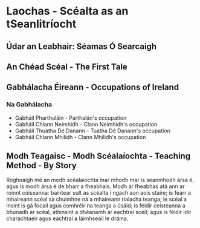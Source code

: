 # Laochas - Scéalta as an tSeanlitríocht
## Údar an Leabhair: Séamas Ó Searcaigh

## An Chéad Scéal - The First Tale

## Gabhálacha Éireann - Occupations of Ireland
### Na Gabhálacha

- Gabháil Pharthaláin - Parthalán's occupation
- Gabháil Chlann Neimhidh - Clann Neimhidh's occupation
- Gabháil Thuatha Dé Danann - Tuatha Dé Danann's occupation
- Gabháil Chlann Mhilidh - Clann Mhilidh's occupation

## Modh Teagaisc - Modh Scéalaíochta - Teaching Method - By Story
Roghnaigh mé an modh scéalaíochta mar mhodh mar is seanmhodh ársa é, 
agus is modh ársa é de bharr a fheabhais. Modh ar fheabhas atá ann ar
roinnt cúiseanna: baintear sult as scéalta i ngach aon aois staire;
is fearr a mhaireann scéal sa chuimhne ná a mhaireann rialacha teanga;
le scéal a insint is gá focail agus comhréir na teanga a úsáid; is féidir
ceisteanna a bhunadh ar scéal, athinsint a dhéanamh ar eachtraí scéil; agus
is féidir idir charachtaeir agus eachtraí a láimhseáil le dráma. 

